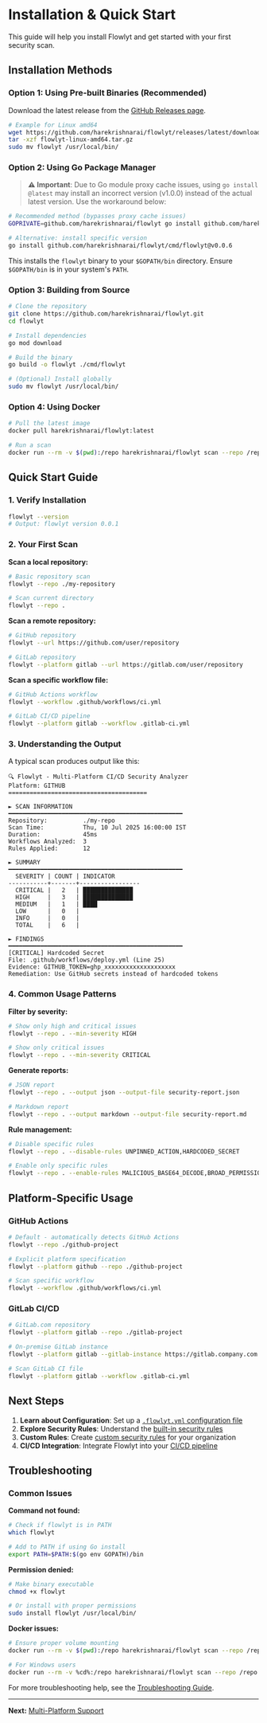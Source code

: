 # Installation & Quick Start

This guide will help you install Flowlyt and get started with your first security scan.

## Installation Methods

### Option 1: Using Pre-built Binaries (Recommended)

Download the latest release from the [GitHub Releases page](https://github.com/harekrishnarai/flowlyt/releases).

```bash
# Example for Linux amd64
wget https://github.com/harekrishnarai/flowlyt/releases/latest/download/flowlyt-linux-amd64.tar.gz
tar -xzf flowlyt-linux-amd64.tar.gz
sudo mv flowlyt /usr/local/bin/
```

### Option 2: Using Go Package Manager

> **⚠️ Important**: Due to Go module proxy cache issues, using `go install @latest` may install an incorrect version (v1.0.0) instead of the actual latest version. Use the workaround below:

```bash
# Recommended method (bypasses proxy cache issues)
GOPRIVATE=github.com/harekrishnarai/flowlyt go install github.com/harekrishnarai/flowlyt/cmd/flowlyt@latest

# Alternative: install specific version
go install github.com/harekrishnarai/flowlyt/cmd/flowlyt@v0.0.6
```

This installs the `flowlyt` binary to your `$GOPATH/bin` directory. Ensure `$GOPATH/bin` is in your system's `PATH`.

### Option 3: Building from Source

```bash
# Clone the repository
git clone https://github.com/harekrishnarai/flowlyt.git
cd flowlyt

# Install dependencies
go mod download

# Build the binary
go build -o flowlyt ./cmd/flowlyt

# (Optional) Install globally
sudo mv flowlyt /usr/local/bin/
```

### Option 4: Using Docker

```bash
# Pull the latest image
docker pull harekrishnarai/flowlyt:latest

# Run a scan
docker run --rm -v $(pwd):/repo harekrishnarai/flowlyt scan --repo /repo
```

## Quick Start Guide

### 1. Verify Installation

```bash
flowlyt --version
# Output: flowlyt version 0.0.1
```

### 2. Your First Scan

**Scan a local repository:**
```bash
# Basic repository scan
flowlyt --repo ./my-repository

# Scan current directory
flowlyt --repo .
```

**Scan a remote repository:**
```bash
# GitHub repository
flowlyt --url https://github.com/user/repository

# GitLab repository
flowlyt --platform gitlab --url https://gitlab.com/user/repository
```

**Scan a specific workflow file:**
```bash
# GitHub Actions workflow
flowlyt --workflow .github/workflows/ci.yml

# GitLab CI/CD pipeline
flowlyt --platform gitlab --workflow .gitlab-ci.yml
```

### 3. Understanding the Output

A typical scan produces output like this:

```
🔍 Flowlyt - Multi-Platform CI/CD Security Analyzer
Platform: GITHUB
=======================================

► SCAN INFORMATION
━━━━━━━━━━━━━━━━━━━━━━━━━━━━━━━━━━━━━━━━━━━━━━━━━
Repository:          ./my-repo
Scan Time:           Thu, 10 Jul 2025 16:00:00 IST
Duration:            45ms
Workflows Analyzed:  3
Rules Applied:       12

► SUMMARY
━━━━━━━━━━━━━━━━━━━━━━━━━━━━━━━━━━━━━━━━━━━━━━━━━
  SEVERITY | COUNT | INDICATOR       
-----------+-------+-----------------
  CRITICAL |   2   | ██████████████  
  HIGH     |   3   | ██████████████  
  MEDIUM   |   1   | ████            
  LOW      |   0   |                 
  INFO     |   0   |                 
  TOTAL    |   6   |                 

► FINDINGS
━━━━━━━━━━━━━━━━━━━━━━━━━━━━━━━━━━━━━━━━━━━━━━━━━
[CRITICAL] Hardcoded Secret
File: .github/workflows/deploy.yml (Line 25)
Evidence: GITHUB_TOKEN=ghp_xxxxxxxxxxxxxxxxxxxx
Remediation: Use GitHub secrets instead of hardcoded tokens
```

### 4. Common Usage Patterns

**Filter by severity:**
```bash
# Show only high and critical issues
flowlyt --repo . --min-severity HIGH

# Show only critical issues
flowlyt --repo . --min-severity CRITICAL
```

**Generate reports:**
```bash
# JSON report
flowlyt --repo . --output json --output-file security-report.json

# Markdown report
flowlyt --repo . --output markdown --output-file security-report.md
```

**Rule management:**
```bash
# Disable specific rules
flowlyt --repo . --disable-rules UNPINNED_ACTION,HARDCODED_SECRET

# Enable only specific rules
flowlyt --repo . --enable-rules MALICIOUS_BASE64_DECODE,BROAD_PERMISSIONS
```

## Platform-Specific Usage

### GitHub Actions

```bash
# Default - automatically detects GitHub Actions
flowlyt --repo ./github-project

# Explicit platform specification
flowlyt --platform github --repo ./github-project

# Scan specific workflow
flowlyt --workflow .github/workflows/ci.yml
```

### GitLab CI/CD

```bash
# GitLab.com repository
flowlyt --platform gitlab --repo ./gitlab-project

# On-premise GitLab instance
flowlyt --platform gitlab --gitlab-instance https://gitlab.company.com --repo ./project

# Scan GitLab CI file
flowlyt --platform gitlab --workflow .gitlab-ci.yml
```

## Next Steps

1. **Learn about Configuration**: Set up a [`.flowlyt.yml` configuration file](configuration.md)
2. **Explore Security Rules**: Understand the [built-in security rules](security-rules.md)
3. **Custom Rules**: Create [custom security rules](custom-rules.md) for your organization
4. **CI/CD Integration**: Integrate Flowlyt into your [CI/CD pipeline](cicd-integration.md)

## Troubleshooting

### Common Issues

**Command not found:**
```bash
# Check if flowlyt is in PATH
which flowlyt

# Add to PATH if using Go install
export PATH=$PATH:$(go env GOPATH)/bin
```

**Permission denied:**
```bash
# Make binary executable
chmod +x flowlyt

# Or install with proper permissions
sudo install flowlyt /usr/local/bin/
```

**Docker issues:**
```bash
# Ensure proper volume mounting
docker run --rm -v $(pwd):/repo harekrishnarai/flowlyt scan --repo /repo

# For Windows users
docker run --rm -v %cd%:/repo harekrishnarai/flowlyt scan --repo /repo
```

For more troubleshooting help, see the [Troubleshooting Guide](troubleshooting.md).

---

**Next:** [Multi-Platform Support](multi-platform-support.md)
